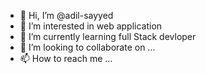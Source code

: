- 👋 Hi, I’m @adil-sayyed
- 👀 I’m interested in web application
- 🌱 I’m currently learning full Stack devloper
- 💞️ I’m looking to collaborate on ...
- 📫 How to reach me ...

<!---
adil-sayyed/adil-sayyed is a ✨ special ✨ repository because its `README.md` (this file) appears on your GitHub profile.
You can click the Preview link to take a look at your changes.
--->
